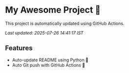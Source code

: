 # My Awesome Project 🚀

This project is automatically updated using GitHub Actions.

_Last updated: 2025-07-26 14:41:17 IST_

## Features
- Auto-update README using Python 🐍
- Auto Git push with GitHub Actions 🤖
